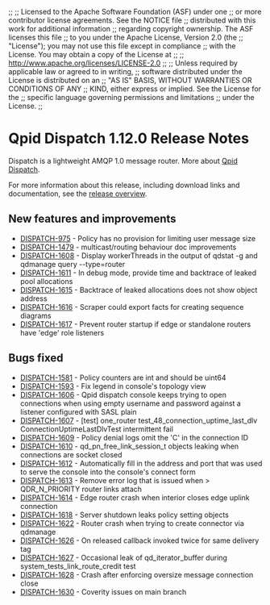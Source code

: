 ;;
;; Licensed to the Apache Software Foundation (ASF) under one
;; or more contributor license agreements.  See the NOTICE file
;; distributed with this work for additional information
;; regarding copyright ownership.  The ASF licenses this file
;; to you under the Apache License, Version 2.0 (the
;; "License"); you may not use this file except in compliance
;; with the License.  You may obtain a copy of the License at
;; 
;;   http://www.apache.org/licenses/LICENSE-2.0
;; 
;; Unless required by applicable law or agreed to in writing,
;; software distributed under the License is distributed on an
;; "AS IS" BASIS, WITHOUT WARRANTIES OR CONDITIONS OF ANY
;; KIND, either express or implied.  See the License for the
;; specific language governing permissions and limitations
;; under the License.
;;

# Qpid Dispatch 1.12.0 Release Notes

Dispatch is a lightweight AMQP 1.0 message router. More about
[Qpid
Dispatch]({{site_url}}/components/dispatch-router/index.html).

For more information about this release, including download links and
documentation, see the [release overview](index.html).


## New features and improvements

 - [DISPATCH-975](https://issues.apache.org/jira/browse/DISPATCH-975) - Policy has no provision for limiting user message size
 - [DISPATCH-1479](https://issues.apache.org/jira/browse/DISPATCH-1479) - multicast/routing behaviour doc improvements
 - [DISPATCH-1608](https://issues.apache.org/jira/browse/DISPATCH-1608) - Display workerThreads in the output of qdstat -g and qdmanage query --type=router
 - [DISPATCH-1611](https://issues.apache.org/jira/browse/DISPATCH-1611) - In debug mode, provide time and backtrace of leaked pool allocations
 - [DISPATCH-1615](https://issues.apache.org/jira/browse/DISPATCH-1615) - Backtrace of leaked allocations does not show object address
 - [DISPATCH-1616](https://issues.apache.org/jira/browse/DISPATCH-1616) - Scraper could export facts for creating sequence diagrams
 - [DISPATCH-1617](https://issues.apache.org/jira/browse/DISPATCH-1617) - Prevent router startup if edge or standalone routers have 'edge' role listeners

## Bugs fixed

 - [DISPATCH-1581](https://issues.apache.org/jira/browse/DISPATCH-1581) - Policy counters are int and should be uint64
 - [DISPATCH-1593](https://issues.apache.org/jira/browse/DISPATCH-1593) - Fix legend in console's topology view
 - [DISPATCH-1606](https://issues.apache.org/jira/browse/DISPATCH-1606) - Qpid dispatch console keeps trying to open connections when using empty username and password against a listener configured with SASL plain
 - [DISPATCH-1607](https://issues.apache.org/jira/browse/DISPATCH-1607) - [test] one_router test_48_connection_uptime_last_dlv ConnectionUptimeLastDlvTest intermittent fail
 - [DISPATCH-1609](https://issues.apache.org/jira/browse/DISPATCH-1609) - Policy denial logs omit the 'C' in the connection ID
 - [DISPATCH-1610](https://issues.apache.org/jira/browse/DISPATCH-1610) - qd_pn_free_link_session_t objects leaking when connections are socket closed
 - [DISPATCH-1612](https://issues.apache.org/jira/browse/DISPATCH-1612) - Automatically fill in the address and port that was used to serve the console into the console's connect form
 - [DISPATCH-1613](https://issues.apache.org/jira/browse/DISPATCH-1613) - Remove error log that is issued when &gt; QDR_N_PRIORITY router links attach
 - [DISPATCH-1614](https://issues.apache.org/jira/browse/DISPATCH-1614) - Edge router crash when interior closes edge uplink connection
 - [DISPATCH-1618](https://issues.apache.org/jira/browse/DISPATCH-1618) - Server shutdown leaks policy setting objects
 - [DISPATCH-1622](https://issues.apache.org/jira/browse/DISPATCH-1622) - Router crash when trying to create connector via qdmanage
 - [DISPATCH-1626](https://issues.apache.org/jira/browse/DISPATCH-1626) - On released callback invoked twice for same delivery tag
 - [DISPATCH-1627](https://issues.apache.org/jira/browse/DISPATCH-1627) - Occasional leak of qd_iterator_buffer during system_tests_link_route_credit test
 - [DISPATCH-1628](https://issues.apache.org/jira/browse/DISPATCH-1628) - Crash after enforcing oversize message connection close
 - [DISPATCH-1630](https://issues.apache.org/jira/browse/DISPATCH-1630) - Coverity issues on main branch
